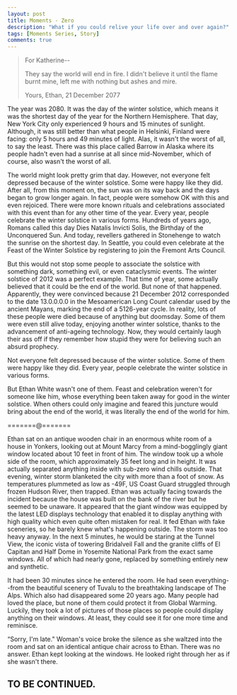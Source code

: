 ```yaml
---
layout: post
title: Moments - Zero
description: "What if you could relive your life over and over again?"
tags: [Moments Series, Story]
comments: true
---
```


>For Katherine--
>
>They say the world will end in fire.
>I didn't believe it until the flame burnt mine, 
>left me with nothing but ashes and mire. 
>
>Yours,
>Ethan, 21 December 2077

The year was 2080. It was the day of the winter solstice, which means it was the shortest day of the year for the Northern Hemisphere. That day, New York City only experienced 9 hours and 15 minutes of sunlight. Although, it was still better than what people in Helsinki, Finland were facing: only 5 hours and 49 minutes of light. Alas, it wasn't the worst of all, to say the least. There was this place called Barrow in Alaska where its people hadn't even had a sunrise at all since mid-November, which of course, also wasn't the worst of all.

The world might look pretty grim that day. However, not everyone felt depressed because of the winter solstice. Some were happy like they did. After all, from this moment on, the sun was on its way back and the days began to grow longer again. In fact, people were somehow OK with this and even rejoiced. There were more known rituals and celebrations associated with this event than for any other time of the year. Every year, people celebrate the winter solstice in various forms. Hundreds of years ago, Romans called this day Dies Natalis Invicti Solis, the Birthday of the Unconquered Sun. And today, revellers gathered in Stonehenge to watch the sunrise on the shortest day. In Seattle, you could even celebrate at the Feast of the Winter Solstice by registering to join the Fremont Arts Council.

But this would not stop some people to associate the solstice with something dark, something evil, or even cataclysmic events. The winter solstice of 2012 was a perfect example. That time of year, some actually believed that it could be the end of the world. But none of that happened. Apparently, they were convinced because 21 December 2012 corresponded to the date 13.0.0.0.0 in the Mesoamerican Long Count calendar used by the ancient Mayans, marking the end of a 5126-year cycle. In reality, lots of these people were died because of anything but doomsday. Some of them were even still alive today, enjoying another winter solstice, thanks to the advancement of anti-ageing technology. Now, they would certainly laugh their ass off if they remember how stupid they were for believing such an absurd prophecy. 

Not everyone felt depressed because of the winter solstice. Some of them were happy like they did. Every year, people celebrate the winter solstice in various forms.

But Ethan White wasn't one of them. Feast and celebration weren't for someone like him, whose everything been taken away for good in the winter solstice. When others could only imagine and feared this juncture would bring about the end of the world, it was literally the end of the world for him. 

=======@=======

Ethan sat on an antique wooden chair in an enormous white room of a house in Yonkers, looking out at Mount Marcy from a mind-bogglingly giant window located about 10 feet in front of him. The window took up a whole side of the room, which approximately 35 feet long and in height. It was actually separated anything inside with sub-zero wind chills outside. That evening, winter storm blanketed the city with more than a foot of snow.  As temperatures plummeted as low as -49F,  US Coast Guard struggled through frozen Hudson River, then trapped. Ethan was actually facing towards the incident because the house was built on the bank of the river but he seemed to be unaware. It appeared that the giant window was equipped by the latest LED displays technology that enabled it to display anything with high quality which even quite often mistaken for real. It fed Ethan with fake sceneries, so he barely knew what's happening outside. The storm was too heavy anyway. In the next 5 minutes, he would be staring at the Tunnel View, the iconic vista of towering Bridalveil Fall and the granite cliffs of El Capitan and Half Dome in Yosemite National Park from the exact same windows. All of which had nearly gone, replaced by something entirely new and synthetic. 

It had been 30 minutes since he entered the room. He had seen everything--from the beautiful scenery of Tuvalu to the breathtaking landscape of The Alps. Which also had disappeared some 20 years ago. Many people had loved the place, but none of them could protect it from Global Warming. Luckily, they took a lot of pictures of those places so people could display anything on their windows. At least, they could see it for one more time and reminisce. 

“Sorry, I'm late." Woman's voice broke the silence as she waltzed into the room and sat on an identical antique chair across to Ethan.
There was no answer. Ethan kept looking at the windows. He looked right through her as if she wasn't there.

## TO BE CONTINUED.
